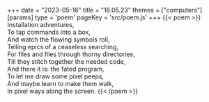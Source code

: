 +++
date = "2023-05-16"
title = "16.05.23"
themes = ["computers"]
[params]
  type = 'poem'
  pageKey = 'src/poem.js'
+++
{{< poem >}}
Installation adventures,  
To tap commands into a box,  
And watch the flowing symbols roll,  
Telling epics of a ceaseless searching,  
For files and files through thorny directories,  
Till they stitch together the needed code,  
And there it is: the fated program,  
To let me draw some pixel peeps,  
And maybe learn to make them walk,  
In pixel ways along the screen.
{{< /poem >}}